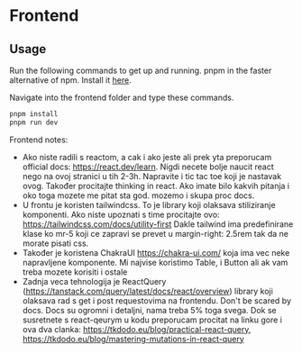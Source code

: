 # Frontend

## Usage

Run the following commands to get up and running.
pnpm in the faster alternative of npm. Install it [here](https://pnpm.io/installation).

Navigate into the frontend folder and type these commands.

```sh
pnpm install
pnpm run dev
```

Frontend notes:

- Ako niste radili s reactom, a cak i ako jeste ali prek yta preporucam official docs: https://react.dev/learn. Nigdi necete bolje naucit react nego na ovoj stranici u tih 2-3h. Napravite i tic tac toe koji je nastavak ovog. Također procitajte thinking in react. Ako imate bilo kakvih pitanja i oko toga mozete me pitat sta god. mozemo i skupa proc docs.
- U frontu je koristen tailwindcss. To je library koji olaksava stiliziranje komponenti. Ako niste upoznati s time procitajte ovo: https://tailwindcss.com/docs/utility-first Dakle tailwind ima predefinirane klase ko mr-5 koji ce zapravi se prevet u margin-right: 2.5rem tak da ne morate pisati css.
- Također je koristena ChakraUI https://chakra-ui.com/ koja ima vec neke napravljene komponente. Mi najvise koristimo Table, i Button ali ak vam treba mozete korisiti i ostale
- Zadnja veca tehnologija je ReactQuery (https://tanstack.com/query/latest/docs/react/overview) library koji olaksava rad s get i post requestovima na frontendu. Don't be scared by docs. Docs su ogromni i detaljni, nama treba 5% toga svega. Dok se susretnete s react-qeurym u kodu preporucam procitat na linku gore i ova dva clanka: https://tkdodo.eu/blog/practical-react-query, https://tkdodo.eu/blog/mastering-mutations-in-react-query
